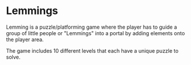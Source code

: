 <h1>Lemmings</h1>

Lemming is a puzzle/platforming game where the player has to guide a group 
of little people or "Lemmings" into a portal by adding elements onto the player area.  



The game includes 10 different levels that each have a unique puzzle to solve.
